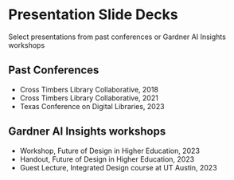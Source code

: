 # Presentation Slide Decks
Select presentations from past conferences or Gardner AI Insights workshops

## Past Conferences
- Cross Timbers Library Collaborative, 2018
- Cross Timbers Library Collaborative, 2021
- Texas Conference on Digital Libraries, 2023

## Gardner AI Insights workshops
- Workshop, Future of Design in Higher Education, 2023
- Handout, Future of Design in Higher Education, 2023
- Guest Lecture, Integrated Design course at UT Austin, 2023


